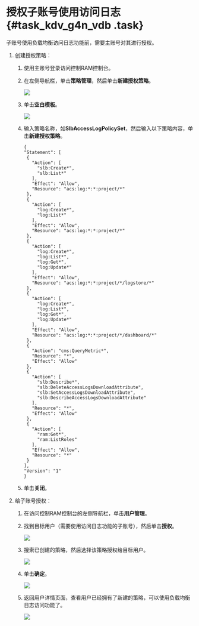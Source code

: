 # 授权子账号使用访问日志 {#task_kdv_g4n_vdb .task}

子账号使用负载均衡访问日志功能前，需要主账号对其进行授权。

1.  创建授权策略： 
    1.  使用主账号登录访问控制RAM控制台。 
    2.  在左侧导航栏，单击**策略管理**，然后单击**新建授权策略**。 

        ![](http://static-aliyun-doc.oss-cn-hangzhou.aliyuncs.com/assets/img/4151/2509_zh-CN.png)

    3.  单击**空白模板**。 

        ![](http://static-aliyun-doc.oss-cn-hangzhou.aliyuncs.com/assets/img/4151/2510_zh-CN.png)

    4.  输入策略名称，如**SlbAccessLogPolicySet**，然后输入以下策略内容，单击**新建授权策略**。 

        ```
        {
        "Statement": [
         {
           "Action": [
             "slb:Create*",
             "slb:List*"
           ],
           "Effect": "Allow",
           "Resource": "acs:log:*:*:project/*"
         },
         {
           "Action": [
             "log:Create*",
             "log:List*"
           ],
           "Effect": "Allow",
           "Resource": "acs:log:*:*:project/*"
         },
         {
           "Action": [
             "log:Create*",
             "log:List*",
             "log:Get*",
             "log:Update*"
           ],
           "Effect": "Allow",
           "Resource": "acs:log:*:*:project/*/logstore/*"
         },
         {
           "Action": [
             "log:Create*",
             "log:List*",
             "log:Get*",
             "log:Update*"
           ],
           "Effect": "Allow",
           "Resource": "acs:log:*:*:project/*/dashboard/*"
         },
         {
           "Action": "cms:QueryMetric*",
           "Resource": "*",
           "Effect": "Allow"
         },
         {
           "Action": [
             "slb:Describe*",
             "slb:DeleteAccessLogsDownloadAttribute",
             "slb:SetAccessLogsDownloadAttribute",
             "slb:DescribeAccessLogsDownloadAttribute"
           ],
           "Resource": "*",
           "Effect": "Allow"
         },
         {
           "Action": [
             "ram:Get*",
             "ram:ListRoles"
           ],
           "Effect": "Allow",
           "Resource": "*"
         }
        ],
        "Version": "1"
        }
        ```

    1.  单击**关闭**。 
2.  给子账号授权： 
    1.  在访问控制RAM控制台的左侧导航栏，单击**用户管理**。 
    2.  找到目标用户（需要使用访问日志功能的子账号），然后单击**授权**。 

        ![](http://static-aliyun-doc.oss-cn-hangzhou.aliyuncs.com/assets/img/4151/2512_zh-CN.png)

    3.  搜索已创建的策略，然后选择该策略授权给目标用户。 

        ![](http://static-aliyun-doc.oss-cn-hangzhou.aliyuncs.com/assets/img/4151/2513_zh-CN.png)

    4.  单击**确定**。 

        ![](http://static-aliyun-doc.oss-cn-hangzhou.aliyuncs.com/assets/img/4151/2514_zh-CN.png)

    5.  返回用户详情页面，查看用户已经拥有了新建的策略，可以使用负载均衡日志访问功能了。 

        ![](http://static-aliyun-doc.oss-cn-hangzhou.aliyuncs.com/assets/img/4151/2515_zh-CN.png)


